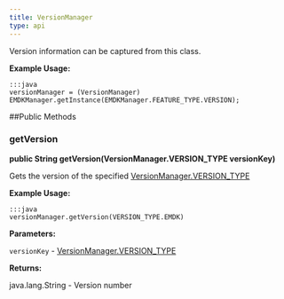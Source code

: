 ```yaml
---
title: VersionManager
type: api
---
```



Version information can be captured from this class.
 
 

**Example Usage:**
	
	:::java	
	versionManager = (VersionManager) EMDKManager.getInstance(EMDKManager.FEATURE_TYPE.VERSION);


##Public Methods

### getVersion

**public String getVersion(VersionManager.VERSION_TYPE versionKey)**

Gets the version of the specified [ VersionManager.VERSION_TYPE](../VersionManager-VERSION_TYPE)
 
  

**Example Usage:**
	
	:::java	
	versionManager.getVersion(VERSION_TYPE.EMDK)


**Parameters:**

`versionKey` - [ VersionManager.VERSION_TYPE](../VersionManager-VERSION_TYPE)

**Returns:**

java.lang.String - Version number

